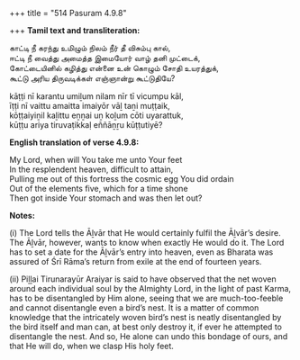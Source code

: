 +++
title = "514 Pasuram 4.9.8"

+++
**Tamil text and transliteration:**

காட்டி நீ கரந்து உமிழும் நிலம் நீர் தீ விசும்பு கால்,  
ஈட்டி நீ வைத்து அமைத்த இமையோர் வாழ் தனி முட்டைக்,  
கோட்டையினில் கழித்து என்னை உன் கொழும் சோதி உயரத்துக்,  
கூட்டு அரிய திருவடிக்கள் எஞ்ஞான்று கூட்டுதியே?

kāṭṭi nī karantu umiḻum nilam nīr tī vicumpu kāl,  
īṭṭi nī vaittu amaitta imaiyōr vāḻ taṉi muṭṭaik,  
kōṭṭaiyiṉil kaḻittu eṉṉai uṉ koḻum cōti uyarattuk,  
kūṭṭu ariya tiruvaṭikkaḷ eññāṉṟu kūṭṭutiyē?

**English translation of verse 4.9.8:**

My Lord, when will You take me unto Your feet  
In the resplendent heaven, difficult to attain,  
Pulling me out of this fortress the cosmic egg You did ordain  
Out of the elements five, which for a time shone  
Then got inside Your stomach and was then let out?

**Notes:**

\(i\) The Lord tells the Āḻvār that He would certainly fulfil the Āḻvār’s desire. The Āḻvār, however, wants to know when exactly He would do it. The Lord has to set a date for the Āḻvār’s entry into heaven, even as Bharata was assured of Śrī Rāma’s return from exile at the end of fourteen years.

\(ii\) Piḻḻai Tirunarayūr Araiyar is said to have observed that the net woven around each individual soul by the Almighty Lord, in the light of past Karma, has to be disentangled by Him alone, seeing that we are much-too-feeble and cannot disentangle even a bird’s nest. It is a matter of common knowledge that the intricately woven bird’s nest is neatly disentangled by the bird itself and man can, at best only destroy it, if ever he attempted to disentangle the nest. And so, He alone can undo this bondage of ours, and that He will do, when we clasp His holy feet.


